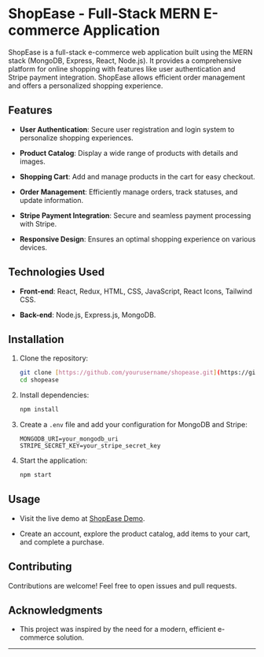 # ShopEase - Full-Stack MERN E-commerce Application

ShopEase is a full-stack e-commerce web application built using the MERN stack (MongoDB, Express, React, Node.js). It provides a comprehensive platform for online shopping with features like user authentication and Stripe payment integration. ShopEase allows efficient order management and offers a personalized shopping experience.

## Features

- **User Authentication**: Secure user registration and login system to personalize shopping experiences.

- **Product Catalog**: Display a wide range of products with details and images.

- **Shopping Cart**: Add and manage products in the cart for easy checkout.

- **Order Management**: Efficiently manage orders, track statuses, and update information.

- **Stripe Payment Integration**: Secure and seamless payment processing with Stripe.

- **Responsive Design**: Ensures an optimal shopping experience on various devices.

## Technologies Used

- **Front-end**: React, Redux, HTML, CSS, JavaScript, React Icons, Tailwind CSS.

- **Back-end**: Node.js, Express.js, MongoDB.

## Installation

1. Clone the repository:

   ```bash
   git clone [https://github.com/yourusername/shopease.git](https://github.com/NeerajBhandari007/Shop-Ease.git)
   cd shopease
   ```

2. Install dependencies:

   ```bash
   npm install
   ```

3. Create a `.env` file and add your configuration for MongoDB and Stripe:

   ```
   MONGODB_URI=your_mongodb_uri
   STRIPE_SECRET_KEY=your_stripe_secret_key
   ```

4. Start the application:

   ```bash
   npm start
   ```

## Usage

- Visit the live demo at [ShopEase Demo](shop-ease-five.vercel.app).

- Create an account, explore the product catalog, add items to your cart, and complete a purchase.

## Contributing

Contributions are welcome! Feel free to open issues and pull requests.


## Acknowledgments

- This project was inspired by the need for a modern, efficient e-commerce solution.

---
